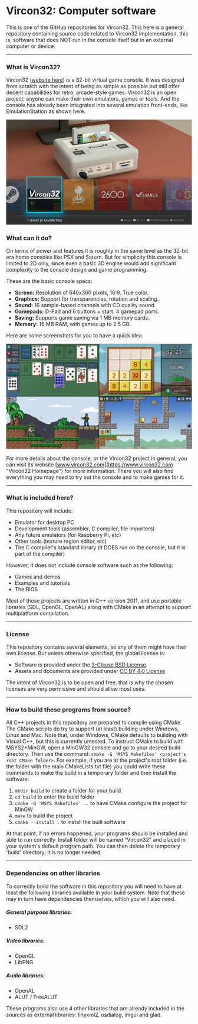 # Vircon32: Computer software

This is one of the GitHub repositories for Vircon32. This here is a general repository containing source code related to Vircon32 implementation, this is, software that does NOT run in the console itself but in an external computer or device.

----------------------------------
### What is Vircon32?

Vircon32 ([website here](https://www.vircon32.com)) is a 32-bit virtual game console. It was designed from scratch with the intent of being as simple as possible but still offer decent capabilities for retro, arcade-style games. Vircon32 is an open project: anyone can make their own emulators, games or tools. And the console has already been integrated into several emulation front-ends, like EmulationStation as shown here.

![Vircon32 on EmulationStation](Image-EmulationStation.jpg)

### What can it do?
On terms of power and features it is roughly in the same level as the 32-bit era home consoles like PSX and Saturn. But for simplicity this console is limited to 2D only, since even a basic 3D engine would add significant complexity to the console design and game programming.

These are the basic console specs:

- **Screen:** Resolution of 640x360 pixels, 16:9. True color.
- **Graphics:** Support for transparencies, rotation and scaling.
- **Sound:** 16 sample-based channels with CD quality sound.
- **Gamepads:** D-Pad and 6 buttons + start. 4 gamepad ports.
- **Saving:** Supports game saving via 1 MB memory cards.
- **Memory:** 16 MB RAM, with games up to 2.5 GB.

Here are some screenshots for you to have a quick idea.

![Vircon32 game screenshots](Image-GameScreenshots.jpg)

For more details about the console, or the Vircon32 project in general, you can visit its website [www.vircon32.com](https://www.vircon32.com "Vircon32 Homepage") for more information. There you will also find everything you may need to try out the console and to make games for it.

----------------------------------
### What is included here?

This repository will include:
- Emulator for desktop PC
- Development tools (assembler, C compiler, file importers)
- Any future emulators (for Raspberry Pi, etc)
- Other tools (texture region editor, etc)
- The C compiler's standard library
  (it DOES run on the console, but it is part of the compiler)

However, it does not include console software such as the following:
- Games and demos
- Examples and tutorials
- The BIOS

Most of these projects are written in C++ version 2011, and use portable libraries (SDL, OpenGL, OpenAL) along with CMake in an attempt to support multiplatform compilation.

----------------------------------
### License

This repository contains several elements, so any of them might have their own license. But unless otherwise specified, the global license is:
- Software is provided under the [3-Clause BSD License](https://opensource.org/license/bsd-3-clause).
- Assets and documents are provided under [CC BY 4.0 License](https://creativecommons.org/licenses/by/4.0/)

The intent of Vircon32 is to be open and free, that is why the chosen licenses are very permissive and should allow most uses.

--------------------------------------------
### How to build these programs from source?

All C++ projects in this repository are prepared to compile using CMake. The CMake scripts do try to support (at least) building under Windows, Linux and Mac. Note that, under Windows, CMake defaults to building with Visual C++, but this is currently untested. To instruct CMake to build with MSYS2+MinGW, open a MinGW32 console and go to your desired build directory. Then use the command: `cmake -G 'MSYS Makefiles' <project's root CMake folder>`. For example, if you are at the project's root folder (i.e. the folder with the main CMakeLists.txt file) you could write these commands to make the build in a temporary folder and then install the software:

1. `mkdir build` to create a folder for your build
2. `cd build` to enter the build folder
3. `cmake -G 'MSYS Makefiles' ..` to have CMake configure the project for MinGW 
4. `make` to build the project
5. `cmake --install .` to install the built software

At that point, if no errors happened, your programs should be installed and able to run correctly. Install folder will be named "Vircon32" and placed in your system's default program path. You can then delete the temporary 'build' directory: it is no longer needed.

--------------------------------------------
### Dependencies on other libraries

To correctly build the software in this repository you will need to have at least the following libraries available in your build system. Note that these may in turn have dependencies themselves, which you will also need.

##### General purpose libraries:
* SDL2

##### Video libraries:
* OpenGL
* LibPNG

##### Audio libraries:
* OpenAL
* ALUT / FreeALUT

These programs also use 4 other libraries that are already included in the sources as external libraries: tinyxml2, osdialog, imgui and glad.
